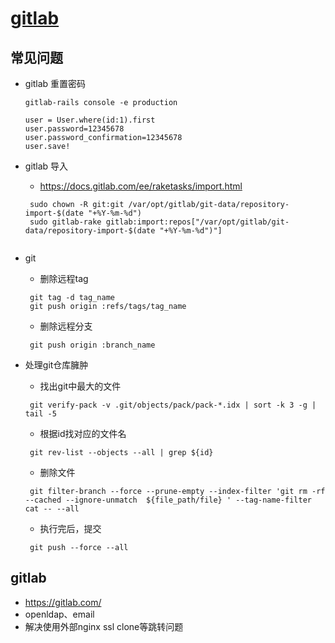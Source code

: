 # [gitlab](https://github.com/chaiyd/docker/tree/master/gitlab)

## 常见问题
- gitlab 重置密码
  ```
  gitlab-rails console -e production
  
  user = User.where(id:1).first
  user.password=12345678
  user.password_confirmation=12345678
  user.save!
  ```

- gitlab 导入
  - https://docs.gitlab.com/ee/raketasks/import.html
  ```
   sudo chown -R git:git /var/opt/gitlab/git-data/repository-import-$(date "+%Y-%m-%d")
   sudo gitlab-rake gitlab:import:repos["/var/opt/gitlab/git-data/repository-import-$(date "+%Y-%m-%d")"]
   
  ```
   
- git 
  - 删除远程tag
  ```
   git tag -d tag_name
   git push origin :refs/tags/tag_name
  ```
  - 删除远程分支
  ```
   git push origin :branch_name
  ```

- 处理git仓库臃肿
  - 找出git中最大的文件
   ```
    git verify-pack -v .git/objects/pack/pack-*.idx | sort -k 3 -g | tail -5
   ```
  - 根据id找对应的文件名
   ```
    git rev-list --objects --all | grep ${id}
   ``` 
  - 删除文件
   ```
    git filter-branch --force --prune-empty --index-filter 'git rm -rf --cached --ignore-unmatch  ${file_path/file} ' --tag-name-filter cat -- --all
   ```
  - 执行完后，提交
   ```
    git push --force --all

   ```
 
## gitlab
- https://gitlab.com/
- openldap、email
- 解决使用外部nginx ssl clone等跳转问题
